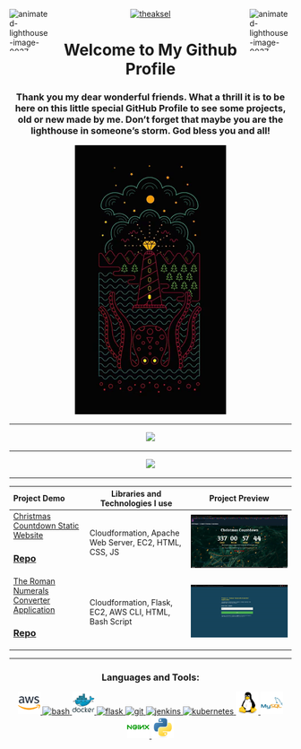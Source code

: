 <a href="https://www.animatedimages.org/cat-lighthouse-96.htm"><img src="https://www.animatedimages.org/data/media/96/animated-lighthouse-image-0037.gif" border="0" alt="animated-lighthouse-image-0037" align=left width=75 height=75/></a>
<a href="https://www.animatedimages.org/cat-lighthouse-96.htm"><img src="https://www.animatedimages.org/data/media/96/animated-lighthouse-image-0037.gif" border="0" alt="animated-lighthouse-image-0037" align=right width=75 height=75/></a>
<p align="center"> <a href="https://github.com/ryo-ma/github-profile-trophy"><img src="https://github-profile-trophy.vercel.app/?username=theaksel&theme=onestar" alt="theaksel" /></a> </p>

<h1 align="center">Welcome to My Github Profile</h1>
<h3 align="center">Thank you my dear wonderful friends. What a thrill it is to be here on this little special GitHub Profile to see some projects, old or new made by me. Don’t forget that maybe you are the lighthouse in someone’s storm. God bless you and all!</h3>

<p align="center" >
  <img src="WiB.gif" />
</p>

-----------------------------------------------------------------------------------------------------------------------------------------------------------
<p align="center" >
  <img src=https://github-readme-stats-sigma-five.vercel.app/api?username=theaksel&show_icons=true&theme=highcontrast&title_color=f3ea5f&bg_color=000000 width=500 />
</p>

-----------------------------------------------------------------------------------------------------------------------------------------------------------

<p align="center" >
  <img src="https://github-readme-stats-sigma-five.vercel.app/api/top-langs?username=theaksel&show_icons=true&locale=en&layout=compact&bg_color=000000&title_color=f3ea5f" width=500 />
</p>

-----------------------------------------------------------------------------------------------------------------------------------------------------------

  Project Demo       |Libraries and Technologies I use     |Project Preview   
:-------------------------|-------------------------|-------------------------
[Christmas Countdown Static Website](https://dev-chat-rosy.vercel.app/) <h3>[Repo](https://github.com/TheAksel/AWS-Projects)</h3> | Cloudformation, Apache Web Server, EC2, HTML, CSS, JS |![chat](https://github.com/TheAksel/TheAksel/blob/7bd2cd9b6471076793b4bcbeb9dad1dc84766724/ezgif.com-gif-maker.gif)
[The Roman Numerals Converter Application](https://iss-tracker-globe.vercel.app/) <h3>[Repo](https://github.com/TheAksel/Roman-Numerals-Converter-Application)</h3> | Cloudformation, Flask, EC2, AWS CLI, HTML, Bash Script |![iss](https://github.com/TheAksel/TheAksel/blob/576306f97b76f3a36d27de9235f19a0a385bcf9d/project2.gif)


-----------------------------------------------------------------------------------------------------------------------------------------------------------
<h3 align="center">Languages and Tools:</h3>
<p align="center"> <a href="https://aws.amazon.com" target="_blank" rel="noreferrer"> <img src="https://raw.githubusercontent.com/devicons/devicon/master/icons/amazonwebservices/amazonwebservices-original-wordmark.svg" alt="aws" width="40" height="40"/> </a> <a href="https://www.gnu.org/software/bash/" target="_blank" rel="noreferrer"> <img src="https://www.vectorlogo.zone/logos/gnu_bash/gnu_bash-icon.svg" alt="bash" width="40" height="40"/> </a> <a href="https://www.docker.com/" target="_blank" rel="noreferrer"> <img src="https://raw.githubusercontent.com/devicons/devicon/master/icons/docker/docker-original-wordmark.svg" alt="docker" width="40" height="40"/> </a> <a href="https://flask.palletsprojects.com/" target="_blank" rel="noreferrer"> <img src="https://www.vectorlogo.zone/logos/pocoo_flask/pocoo_flask-icon.svg" alt="flask" width="40" height="40"/> </a> <a href="https://git-scm.com/" target="_blank" rel="noreferrer"> <img src="https://www.vectorlogo.zone/logos/git-scm/git-scm-icon.svg" alt="git" width="40" height="40"/> </a> <a href="https://www.jenkins.io" target="_blank" rel="noreferrer"> <img src="https://www.vectorlogo.zone/logos/jenkins/jenkins-icon.svg" alt="jenkins" width="40" height="40"/> </a> <a href="https://kubernetes.io" target="_blank" rel="noreferrer"> <img src="https://www.vectorlogo.zone/logos/kubernetes/kubernetes-icon.svg" alt="kubernetes" width="40" height="40"/> </a> <a href="https://www.linux.org/" target="_blank" rel="noreferrer"> <img src="https://raw.githubusercontent.com/devicons/devicon/master/icons/linux/linux-original.svg" alt="linux" width="40" height="40"/> </a> <a href="https://www.mysql.com/" target="_blank" rel="noreferrer"> <img src="https://raw.githubusercontent.com/devicons/devicon/master/icons/mysql/mysql-original-wordmark.svg" alt="mysql" width="40" height="40"/> </a> <a href="https://www.nginx.com" target="_blank" rel="noreferrer"> <img src="https://raw.githubusercontent.com/devicons/devicon/master/icons/nginx/nginx-original.svg" alt="nginx" width="40" height="40"/> </a> <a href="https://www.python.org" target="_blank" rel="noreferrer"> <img src="https://raw.githubusercontent.com/devicons/devicon/master/icons/python/python-original.svg" alt="python" width="40" height="40"/> </a> </p>
